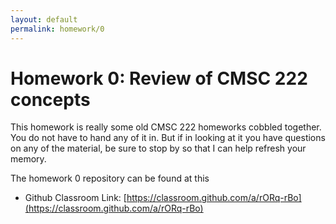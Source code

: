```yaml
---
layout: default
permalink: homework/0
---
```


# Homework 0: Review of CMSC 222 concepts

This homework is really some old CMSC 222 homeworks cobbled together.  You do
not have to hand any of it in.  But if in looking at it you have questions on
any of the material, be sure to stop by so that I can help refresh your memory.

The homework 0 repository can be found at this

* Github Classroom Link: [https://classroom.github.com/a/rORq-rBo](https://classroom.github.com/a/rORq-rBo)


